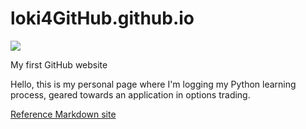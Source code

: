 # loki4GitHub.github.io

![](https://as1.ftcdn.net/v2/jpg/06/34/81/84/1000_F_634818410_ZXfTd5x110w65YyxxQeXs0qRzmROD43R.jpg)

My first GitHub website

Hello, this is my personal page where I'm logging my Python learning process, geared towards an application in options trading.

[Reference Markdown site](https://github.github.com/gfm/)

